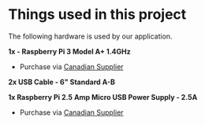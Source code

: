 # Things used in this project
The following hardware is used by our application.

**1x - Raspberry Pi 3 Model A+ 1.4GHz**

* Purchase via [Canadian Supplier](https://elmwoodelectronics.ca/products/raspberry-pi-3-model-a)

**2x USB Cable - 6" Standard A-B**

**1x Raspberry Pi 2.5 Amp Micro USB Power Supply - 2.5A**

* Purchase via [Canadian Supplier](https://elmwoodelectronics.ca/products/raspberry-pi-2-amp-micro-usb-power-supply)
